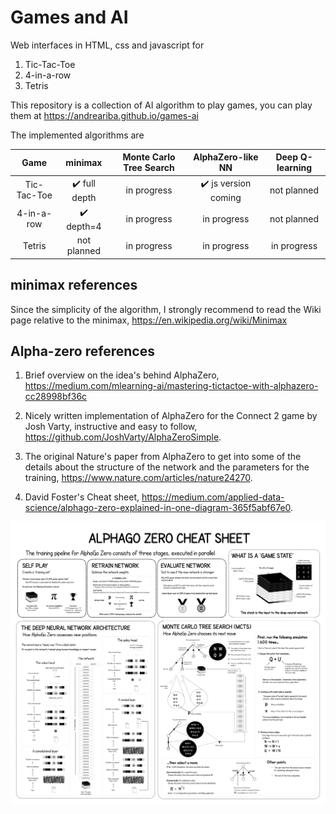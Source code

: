# Games and AI

Web interfaces in HTML, css and javascript for 

1. Tic-Tac-Toe
2. 4-in-a-row
3. Tetris

This repository is a collection of AI algorithm to play games, you can play them at https://andreariba.github.io/games-ai

The implemented algorithms are


| Game        | minimax                        | Monte Carlo Tree Search | AlphaZero-like NN  | Deep Q-learning    |
| :---------: | :----------------------------: | :---------------------: | :----------------: | :----------------: |
| Tic-Tac-Toe | :heavy_check_mark: full depth  | in progress             | :heavy_check_mark: js version coming | not planned      |
| 4-in-a-row  | :heavy_check_mark: depth=4     | in progress             | in progress        | not planned     |
| Tetris      | not planned                    | in progress             | in progress        | in progress        |


## minimax references

Since the simplicity of the algorithm, I strongly recommend to read the Wiki page relative to the minimax, https://en.wikipedia.org/wiki/Minimax


## Alpha-zero references

1. Brief overview on the idea's behind AlphaZero, https://medium.com/mlearning-ai/mastering-tictactoe-with-alphazero-cc28998bf36c

2. Nicely written implementation of AlphaZero for the Connect 2 game by Josh Varty, instructive and easy to follow, https://github.com/JoshVarty/AlphaZeroSimple.

3. The original Nature's paper from AlphaZero to get into some of the details about the structure of the network and the parameters for the training, https://www.nature.com/articles/nature24270.

4. David Foster's Cheat sheet, https://medium.com/applied-data-science/alphago-zero-explained-in-one-diagram-365f5abf67e0.
<p align="center">
<img alt="missing image" src="img/alpha_go_zero_cheat_sheet.png">
</p>